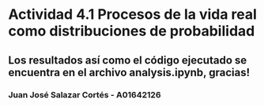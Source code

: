# Actividad 4.1 Procesos de la vida real como distribuciones de probabilidad

## Los resultados así como el código ejecutado se encuentra en el archivo analysis.ipynb, gracias!

### Juan José Salazar Cortés - A01642126


